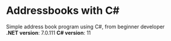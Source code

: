 # Addressbooks with C#
Simple address book program using C#, from beginner developer
<br>
**.NET version**: 7.0.111
**C# version**: 11
